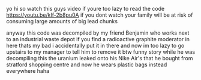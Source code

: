 yo hi so watch this guys video if youre too lazy to read the code 
https://youtu.be/kIf-2b8pu0A 
if you dont watch your family will be at risk of consuming large amounts of big lead chunks

anyway this code was decompiled by my friend Benjamin who works next to an industrial waste depot if you find a radioactive graphite moderator in here thats my bad i accidentally put it in there and now im too lazy to go upstairs to my manager to tell him to remove it btw funny story while he was decompiling this the uranium leaked onto his Nike Air's that he bought from stratford shopping centre and now he wears plastic bags instead everywhere haha
